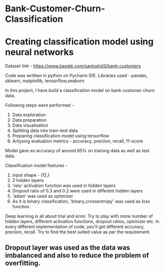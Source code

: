 # Bank-Customer-Churn-Classification
# Creating classification model using neural networks

Dataset link - https://www.kaggle.com/santoshd3/bank-customers

Code was writtien in python on Pycharm IDE.
Libraries used - pandas, sklearn, matplotlib, tensorflow,seaborn

In this project, I have build a classification model on bank customer churn data.

Following steps were performed - 
1. Data exploration
2. Data preparation
3. Data visualisation
4. Splitting data into train-test data
5. Preparing classification model using tensorflow
6. Anlysing evaluation metrics - accuracy, preciion, recall, f1-score

Model gave an accuracy of around 85% on training data as well as test data.

Classification model features - 
1. input shape - (12,)
2. 2 hidden layers
3. 'relu' activation function was used in hidden layers
4. Dropout ratio of 0.3 and 0.2 were used in different hidden layers
5. 'adam' was used as optimizer
6. As it is binary classification, 'binary_crossentropy' was used as loss function.

Deep learning is all about trial and error.
Try to play with more number of hidden layers, different activation functions, dropout ratios, optimizer etc.
In every different implementation of code, you'll get different accuracy, preciion, recall. Try to find the best suited value as per the requirement.

## Dropout layer was used as the data was imbalanced and also to reduce the problem of overfitting.
